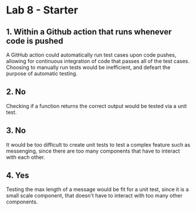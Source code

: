 # Lab 8 - Starter

## 1. Within a Github action that runs whenever code is pushed

A GitHub action could automatically run test cases upon code pushes, allowing for continuous integration of code that passes all of the test cases. Choosing to manually run tests would be inefficient, and defeart the purpose of automatic testing.

## 2. No

Checking if a function returns the correct output would be tested via a unit test.

## 3. No

It would be too difficult to create unit tests to test a complex feature such as messenging, since there are too many components that have to interact with each other.

## 4. Yes

Testing the max length of a message would be fit for a unit test, since it is a small scale component, that doesn't have to interact with too many other components.
